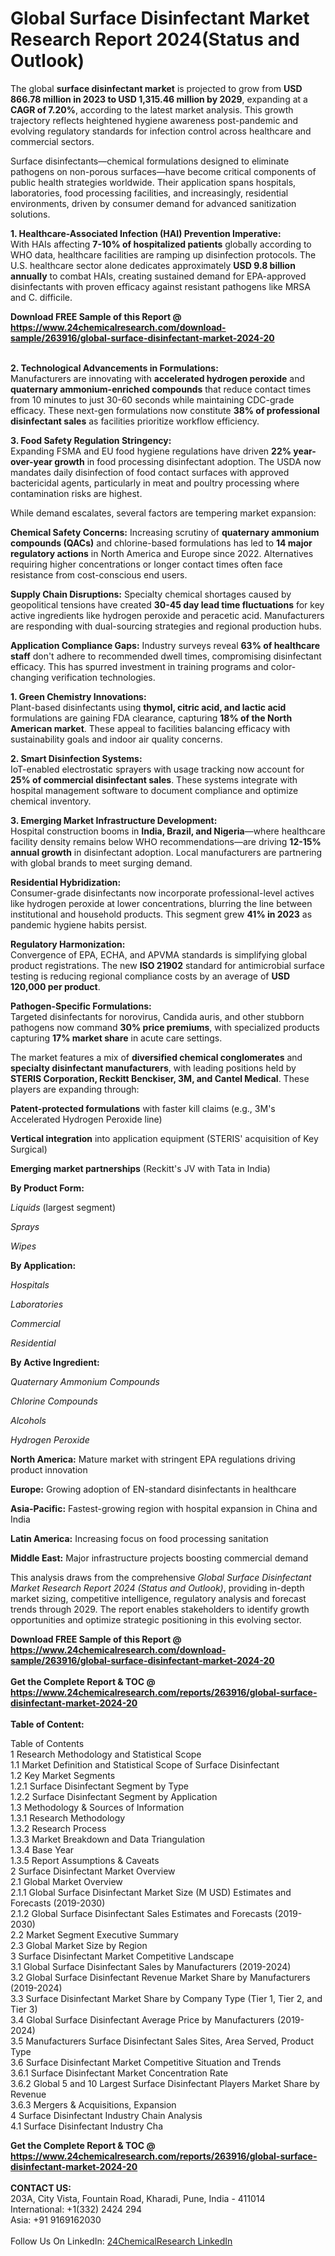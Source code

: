<h1>Global Surface Disinfectant Market Research Report 2024(Status and Outlook)</h1><p>The global <strong>surface disinfectant market</strong> is projected to grow from <strong>USD 866.78 million in 2023 to USD 1,315.46 million by 2029</strong>, expanding at a <strong>CAGR of 7.20%</strong>, according to the latest market analysis. This growth trajectory reflects heightened hygiene awareness post-pandemic and evolving regulatory standards for infection control across healthcare and commercial sectors.</p><p>Surface disinfectants—chemical formulations designed to eliminate pathogens on non-porous surfaces—have become critical components of public health strategies worldwide. Their application spans hospitals, laboratories, food processing facilities, and increasingly, residential environments, driven by consumer demand for advanced sanitization solutions.</p><p><strong>1. Healthcare-Associated Infection (HAI) Prevention Imperative:</strong><br>
With HAIs affecting <strong>7-10% of hospitalized patients</strong> globally according to WHO data, healthcare facilities are ramping up disinfection protocols. The U.S. healthcare sector alone dedicates approximately <strong>USD 9.8 billion annually</strong> to combat HAIs, creating sustained demand for EPA-approved disinfectants with proven efficacy against resistant pathogens like MRSA and C. difficile.</p><div><b>Download FREE Sample of this Report @ 
            <a href="https://www.24chemicalresearch.com/download-sample/263916/global-surface-disinfectant-market-2024-20">
            https://www.24chemicalresearch.com/download-sample/263916/global-surface-disinfectant-market-2024-20</a></b></div><br><p><strong>2. Technological Advancements in Formulations:</strong><br>
Manufacturers are innovating with <strong>accelerated hydrogen peroxide</strong> and <strong>quaternary ammonium-enriched compounds</strong> that reduce contact times from 10 minutes to just 30-60 seconds while maintaining CDC-grade efficacy. These next-gen formulations now constitute <strong>38% of professional disinfectant sales</strong> as facilities prioritize workflow efficiency.</p><p><strong>3. Food Safety Regulation Stringency:</strong><br>
Expanding FSMA and EU food hygiene regulations have driven <strong>22% year-over-year growth</strong> in food processing disinfectant adoption. The USDA now mandates daily disinfection of food contact surfaces with approved bactericidal agents, particularly in meat and poultry processing where contamination risks are highest.</p><p>While demand escalates, several factors are tempering market expansion:</p><p><strong>Chemical Safety Concerns:</strong> Increasing scrutiny of <strong>quaternary ammonium compounds (QACs)</strong> and chlorine-based formulations has led to <strong>14 major regulatory actions</strong> in North America and Europe since 2022. Alternatives requiring higher concentrations or longer contact times often face resistance from cost-conscious end users.</p><p><strong>Supply Chain Disruptions:</strong> Specialty chemical shortages caused by geopolitical tensions have created <strong>30-45 day lead time fluctuations</strong> for key active ingredients like hydrogen peroxide and peracetic acid. Manufacturers are responding with dual-sourcing strategies and regional production hubs.</p><p><strong>Application Compliance Gaps:</strong> Industry surveys reveal <strong>63% of healthcare staff</strong> don't adhere to recommended dwell times, compromising disinfectant efficacy. This has spurred investment in training programs and color-changing verification technologies.</p><p><strong>1. Green Chemistry Innovations:</strong><br>
Plant-based disinfectants using <strong>thymol, citric acid, and lactic acid</strong> formulations are gaining FDA clearance, capturing <strong>18% of the North American market</strong>. These appeal to facilities balancing efficacy with sustainability goals and indoor air quality concerns.</p><p><strong>2. Smart Disinfection Systems:</strong><br>
IoT-enabled electrostatic sprayers with usage tracking now account for <strong>25% of commercial disinfectant sales</strong>. These systems integrate with hospital management software to document compliance and optimize chemical inventory.</p><p><strong>3. Emerging Market Infrastructure Development:</strong><br>
Hospital construction booms in <strong>India, Brazil, and Nigeria</strong>—where healthcare facility density remains below WHO recommendations—are driving <strong>12-15% annual growth</strong> in disinfectant adoption. Local manufacturers are partnering with global brands to meet surging demand.</p><p><strong>Residential Hybridization:</strong><br>
	Consumer-grade disinfectants now incorporate professional-level actives like hydrogen peroxide at lower concentrations, blurring the line between institutional and household products. This segment grew <strong>41% in 2023</strong> as pandemic hygiene habits persist.</p><p><strong>Regulatory Harmonization:</strong><br>
	Convergence of EPA, ECHA, and APVMA standards is simplifying global product registrations. The new <strong>ISO 21902</strong> standard for antimicrobial surface testing is reducing regional compliance costs by an average of <strong>USD 120,000 per product</strong>.</p><p><strong>Pathogen-Specific Formulations:</strong><br>
	Targeted disinfectants for norovirus, Candida auris, and other stubborn pathogens now command <strong>30% price premiums</strong>, with specialized products capturing <strong>17% market share</strong> in acute care settings.</p><p>The market features a mix of <strong>diversified chemical conglomerates</strong> and <strong>specialty disinfectant manufacturers</strong>, with leading positions held by <strong>STERIS Corporation, Reckitt Benckiser, 3M, and Cantel Medical</strong>. These players are expanding through:</p><p><strong>Patent-protected formulations</strong> with faster kill claims (e.g., 3M's Accelerated Hydrogen Peroxide line)</p><p><strong>Vertical integration</strong> into application equipment (STERIS' acquisition of Key Surgical)</p><p><strong>Emerging market partnerships</strong> (Reckitt's JV with Tata in India)</p><p><strong>By Product Form:</strong></p><p><em>Liquids</em> (largest segment)</p><p><em>Sprays</em></p><p><em>Wipes</em></p><p><strong>By Application:</strong></p><p><em>Hospitals</em></p><p><em>Laboratories</em></p><p><em>Commercial</em></p><p><em>Residential</em></p><p><strong>By Active Ingredient:</strong></p><p><em>Quaternary Ammonium Compounds</em></p><p><em>Chlorine Compounds</em></p><p><em>Alcohols</em></p><p><em>Hydrogen Peroxide</em></p><p><strong>North America:</strong> Mature market with stringent EPA regulations driving product innovation</p><p><strong>Europe:</strong> Growing adoption of EN-standard disinfectants in healthcare</p><p><strong>Asia-Pacific:</strong> Fastest-growing region with hospital expansion in China and India</p><p><strong>Latin America:</strong> Increasing focus on food processing sanitation</p><p><strong>Middle East:</strong> Major infrastructure projects boosting commercial demand</p><p>This analysis draws from the comprehensive <em>Global Surface Disinfectant Market Research Report 2024 (Status and Outlook)</em>, providing in-depth market sizing, competitive intelligence, regulatory analysis and forecast trends through 2029. The report enables stakeholders to identify growth opportunities and optimize strategic positioning in this evolving sector.</p><div><b>Download FREE Sample of this Report @ 
            <a href="https://www.24chemicalresearch.com/download-sample/263916/global-surface-disinfectant-market-2024-20">
            https://www.24chemicalresearch.com/download-sample/263916/global-surface-disinfectant-market-2024-20</a></b></div><br><div><b>Get the Complete Report & TOC @ 
            <a href="https://www.24chemicalresearch.com/reports/263916/global-surface-disinfectant-market-2024-20">
            https://www.24chemicalresearch.com/reports/263916/global-surface-disinfectant-market-2024-20</a></b></div><br>
            <b>Table of Content:</b><p>Table of Contents<br />
1 Research Methodology and Statistical Scope<br />
1.1 Market Definition and Statistical Scope of Surface Disinfectant<br />
1.2 Key Market Segments<br />
1.2.1 Surface Disinfectant Segment by Type<br />
1.2.2 Surface Disinfectant Segment by Application<br />
1.3 Methodology & Sources of Information<br />
1.3.1 Research Methodology<br />
1.3.2 Research Process<br />
1.3.3 Market Breakdown and Data Triangulation<br />
1.3.4 Base Year<br />
1.3.5 Report Assumptions & Caveats<br />
2 Surface Disinfectant Market Overview<br />
2.1 Global Market Overview<br />
2.1.1 Global Surface Disinfectant Market Size (M USD) Estimates and Forecasts (2019-2030)<br />
2.1.2 Global Surface Disinfectant Sales Estimates and Forecasts (2019-2030)<br />
2.2 Market Segment Executive Summary<br />
2.3 Global Market Size by Region<br />
3 Surface Disinfectant Market Competitive Landscape<br />
3.1 Global Surface Disinfectant Sales by Manufacturers (2019-2024)<br />
3.2 Global Surface Disinfectant Revenue Market Share by Manufacturers (2019-2024)<br />
3.3 Surface Disinfectant Market Share by Company Type (Tier 1, Tier 2, and Tier 3)<br />
3.4 Global Surface Disinfectant Average Price by Manufacturers (2019-2024)<br />
3.5 Manufacturers Surface Disinfectant Sales Sites, Area Served, Product Type<br />
3.6 Surface Disinfectant Market Competitive Situation and Trends<br />
3.6.1 Surface Disinfectant Market Concentration Rate<br />
3.6.2 Global 5 and 10 Largest Surface Disinfectant Players Market Share by Revenue<br />
3.6.3 Mergers & Acquisitions, Expansion<br />
4 Surface Disinfectant Industry Chain Analysis<br />
4.1 Surface Disinfectant Industry Cha</p><div><b>Get the Complete Report & TOC @ 
            <a href="https://www.24chemicalresearch.com/reports/263916/global-surface-disinfectant-market-2024-20">
            https://www.24chemicalresearch.com/reports/263916/global-surface-disinfectant-market-2024-20</a></b></div><br><b>CONTACT US:</b><br>
            203A, City Vista, Fountain Road, Kharadi, Pune, India - 411014<br>
            International: +1(332) 2424 294<br>
            Asia: +91 9169162030 <br><br>
            Follow Us On LinkedIn: <a href="https://www.linkedin.com/company/24chemicalresearch/">24ChemicalResearch LinkedIn</a>